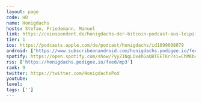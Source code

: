```yaml
---
layout: page
code: HD
name: Honigdachs
hosts: Stefan, Friedemann, Manuel
link: https://coinspondent.de/honigdachs-der-bitcoin-podcast-aus-leipzig/
tier: 1
ios: https://podcasts.apple.com/de/podcast/honigdachs/id1099608079
android: ['https://www.subscribeonandroid.com/honigdachs.podigee.io/feed/mp3']
spotify: https://open.spotify.com/show/7yyZ1NgLOx4hGaQBTEETKr?si=ChMKb4HQR9mi014uZWmFIw
rss: ['https://honigdachs.podigee.io/feed/mp3']
rank: 9
twitter: https://twitter.com/HonigdachsPod
youtube: 
level: 
tags: ['']
---
```

